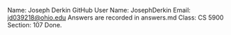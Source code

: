 Name: Joseph Derkin
GitHub User Name: JosephDerkin
Email: jd039218@ohio.edu
Answers are recorded in answers.md
Class: CS 5900
Section: 107
Done.
